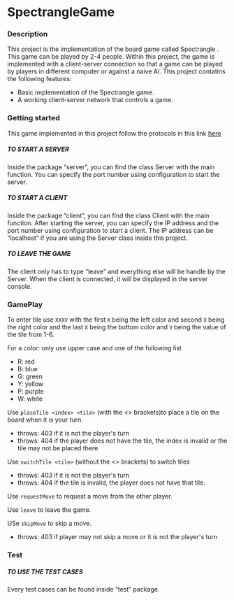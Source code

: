 # SpectrangleGame

### Description
This project is the implementation of the board game called Spectrangle . This game can be played by 2-4 people. Within this project, the game is implemented with a client-server connection so that a game can be played by players in different computer or against a naive AI.
This project contatins the following features:
- Basic implementation of the Spectrangle game.
- A working client-server network that controls a game.


### Getting started
This game implemented in this project follow the protocols in this link [here](https://git.snt.utwente.nl/snippets/23)

##### TO START A SERVER
Inside the package “server”, you can find the class Server with the main function. You can specify the port number using configuration to start the server.

##### TO START A CLIENT
Inside the package “client”, you can find the class Client with the main function. After starting the server, you can specify the IP address and the port number using configuration to start a client. The IP address can be “localhost” if you are using the Server class inside this project.
##### TO LEAVE THE GAME
The client only has to type “leave” and everything else will be handle by the Server.
When the client is connected, it will be displayed in the server console.

### GamePlay
 To enter tile use `XXXV` with the first `X` being the left color and second `X` being the right color and the last `X` being the bottom color and `V` being the value of the tile from 1-6. 

 For a color: only use upper case and one of the following list
    
   - R: red
   - B: blue
   - G: green
   - Y: yellow
   - P: purple
   - W: white
   
 Use `placeTile <index> <tile>`  (with the <> brackets)to place a tile on the board when it is your turn.
 - throws: 403 if it is not the player's turn
 - throws: 404 if the player does not have the tile, the index is invalid or the tile may not be placed there
 
 Use `switchTile <tile>` (without the <> brackets) to switch tiles
 - throws: 403 if it is not the player's turn
 - throws: 404 if the tile is invalid, the player does not have that tile.
 
 Use `requestMove` to request a move from the other player.
 
 Use `leave` to leave the game.
 
 USe `skipMove` to skip a move.
 - throws: 403 if player may not skip a move or it is not the player's turn
### Test
##### TO USE THE TEST CASES
Every test cases can be found inside “test” package.